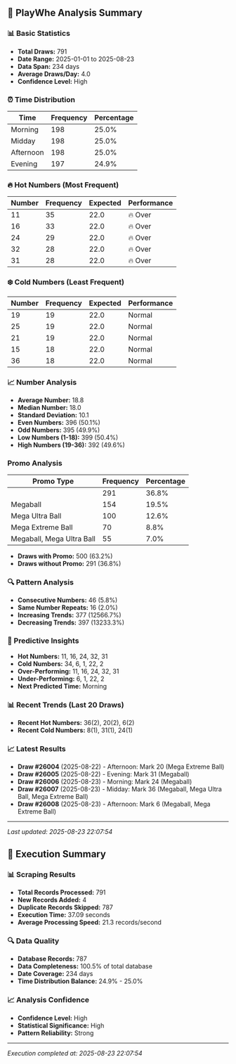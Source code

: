 
## 🎯 PlayWhe Analysis Summary

### 📊 Basic Statistics
- **Total Draws:** 791
- **Date Range:** 2025-01-01 to 2025-08-23
- **Data Span:** 234 days
- **Average Draws/Day:** 4.0
- **Confidence Level:** High

### ⏰ Time Distribution
| Time | Frequency | Percentage |
|------|-----------|------------|
| Morning | 198 | 25.0% |
| Midday | 198 | 25.0% |
| Afternoon | 198 | 25.0% |
| Evening | 197 | 24.9% |

### 🔥 Hot Numbers (Most Frequent)
| Number | Frequency | Expected | Performance |
|--------|-----------|----------|-------------|
| 11 | 35 | 22.0 | 🔥 Over |
| 16 | 33 | 22.0 | 🔥 Over |
| 24 | 29 | 22.0 | 🔥 Over |
| 32 | 28 | 22.0 | 🔥 Over |
| 31 | 28 | 22.0 | 🔥 Over |

### ❄️ Cold Numbers (Least Frequent)
| Number | Frequency | Expected | Performance |
|--------|-----------|----------|-------------|
| 19 | 19 | 22.0 | Normal |
| 25 | 19 | 22.0 | Normal |
| 21 | 19 | 22.0 | Normal |
| 15 | 18 | 22.0 | Normal |
| 36 | 18 | 22.0 | Normal |

### 📈 Number Analysis
- **Average Number:** 18.8
- **Median Number:** 18.0
- **Standard Deviation:** 10.1
- **Even Numbers:** 396 (50.1%)
- **Odd Numbers:** 395 (49.9%)
- **Low Numbers (1-18):** 399 (50.4%)
- **High Numbers (19-36):** 392 (49.6%)

###  Promo Analysis
| Promo Type | Frequency | Percentage |
|------------|-----------|------------|
|  | 291 | 36.8% |
| Megaball | 154 | 19.5% |
| Mega Ultra Ball | 100 | 12.6% |
| Mega Extreme Ball | 70 | 8.8% |
| Megaball, Mega Ultra Ball | 55 | 7.0% |
- **Draws with Promo:** 500 (63.2%)
- **Draws without Promo:** 291 (36.8%)

### 🔍 Pattern Analysis
- **Consecutive Numbers:** 46 (5.8%)
- **Same Number Repeats:** 16 (2.0%)
- **Increasing Trends:** 377 (12566.7%)
- **Decreasing Trends:** 397 (13233.3%)

### 🔮 Predictive Insights
- **Hot Numbers:** 11, 16, 24, 32, 31
- **Cold Numbers:** 34, 6, 1, 22, 2
- **Over-Performing:** 11, 16, 24, 32, 31
- **Under-Performing:** 6, 1, 22, 2
- **Next Predicted Time:** Morning

### 📊 Recent Trends (Last 20 Draws)
- **Recent Hot Numbers:** 36(2), 20(2), 6(2)
- **Recent Cold Numbers:** 8(1), 31(1), 24(1)

### 📈 Latest Results
- **Draw #26004** (2025-08-22) - Afternoon: Mark 20 (Mega Extreme Ball)
- **Draw #26005** (2025-08-22) - Evening: Mark 31 (Megaball)
- **Draw #26006** (2025-08-23) - Morning: Mark 24 (Megaball)
- **Draw #26007** (2025-08-23) - Midday: Mark 36 (Megaball, Mega Ultra Ball, Mega Extreme Ball)
- **Draw #26008** (2025-08-23) - Afternoon: Mark 6 (Megaball, Mega Extreme Ball)

---
*Last updated: 2025-08-23 22:07:54*

## 🚀 Execution Summary

### 📊 Scraping Results
- **Total Records Processed:** 791
- **New Records Added:** 4
- **Duplicate Records Skipped:** 787
- **Execution Time:** 37.09 seconds
- **Average Processing Speed:** 21.3 records/second

### 🔍 Data Quality
- **Database Records:** 787
- **Data Completeness:** 100.5% of total database
- **Date Coverage:** 234 days
- **Time Distribution Balance:** 24.9% - 25.0%

### 📈 Analysis Confidence
- **Confidence Level:** High
- **Statistical Significance:** High
- **Pattern Reliability:** Strong

---
*Execution completed at: 2025-08-23 22:07:54*
